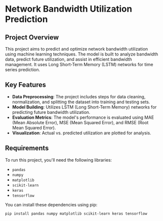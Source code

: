 # Network Bandwidth Utilization Prediction

## Project Overview

This project aims to predict and optimize network bandwidth utilization using machine learning techniques. The model is built to analyze bandwidth data, predict future utilization, and assist in efficient bandwidth management. It uses Long Short-Term Memory (LSTM) networks for time series prediction.

## Key Features

- **Data Preprocessing**: The project includes steps for data cleaning, normalization, and splitting the dataset into training and testing sets.
- **Model Building**: Utilizes LSTM (Long Short-Term Memory) networks for predicting future bandwidth utilization.
- **Evaluation Metrics**: The model's performance is evaluated using MAE (Mean Absolute Error), MSE (Mean Squared Error), and RMSE (Root Mean Squared Error).
- **Visualization**: Actual vs. predicted utilization are plotted for analysis.

## Requirements

To run this project, you'll need the following libraries:

- `pandas`
- `numpy`
- `matplotlib`
- `scikit-learn`
- `keras`
- `tensorflow`

You can install these dependencies using pip:

```bash
pip install pandas numpy matplotlib scikit-learn keras tensorflow
